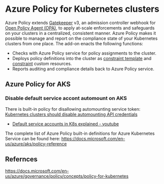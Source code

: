 # Azure Policy for Kubernetes clusters
Azure Policy extends [Gatekeeper](https://github.com/open-policy-agent/gatekeeper) v3, an admission controller webhook for [Open Policy Agent (OPA)](https://www.openpolicyagent.org/), to apply at-scale enforcements and safeguards on your clusters in a centralized, consistent manner. Azure Policy makes it possible to manage and report on the compliance state of your Kubernetes clusters from one place. The add-on enacts the following functions:
* Checks with Azure Policy service for policy assignments to the cluster.
* Deploys policy definitions into the cluster as [constraint template](https://open-policy-agent.github.io/gatekeeper/website/docs/howto/#constraint-templates) and [constraint](https://github.com/open-policy-agent/gatekeeper#constraints) custom resources.
* Reports auditing and compliance details back to Azure Policy service.

## Azure Policy for AKS
### Disable default service accont automount on AKS
There is built-in policy for disallowing automounting service token: [Kubernetes clusters should disable automounting API credentials](https://portal.azure.com/#blade/Microsoft_Azure_Policy/PolicyDetailBlade/definitionId/%2Fproviders%2FMicrosoft.Authorization%2FpolicyDefinitions%2F423dd1ba-798e-40e4-9c4d-b6902674b423)
  * [Default service accounts in K8s explained - youtube](https://www.youtube.com/watch?v=fJCT_YW2e6M)

The complete list of Azure Policy built-in definitions for Azure Kubernetes Service can be found here: https://docs.microsoft.com/en-us/azure/aks/policy-reference

## Refernces
https://docs.microsoft.com/en-us/azure/governance/policy/concepts/policy-for-kubernetes
